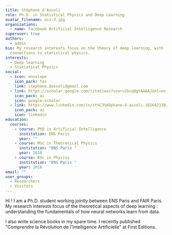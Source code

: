 ```yaml
---
title: Stéphane d'Ascoli
role: Ph.D. in Statistical Physics and Deep Learning
avatar_filename: aix-3.jpg
organizations:
  - name: Facebook Artificial Intelligence Research
superuser: true
authors:
  - admin
bio: My research interests focus on the theory of deep learning, with
  connections to statistical physics.
interests:
  - Deep learning
  - Statistical Physics
social:
  - icon: envelope
    icon_pack: fas
    link: stephane.dascoli@gmail.com
  - link: https://scholar.google.com/citations?user=2GcqQgYAAAAJ&hl=en
    icon_pack: ai
    icon: google-scholar
  - link: https://www.linkedin.com/in/st%C3%A9phane-d-ascoli-182642130/
    icon_pack: ai
    icon: linkedin
education:
  courses:
    - course: PhD in Artificial Intelligence
      institution: ENS Paris
      year: ""
    - course: MSc in Theoretical Physics
      institution: "ENS Paris "
      year: 2018
    - course: BSc in Physics
      institution: "ENS Paris "
      year: 2016
email: ""
user_groups:
  - Researchers
  - Visitors
---
```

Hi ! I am a Ph.D. student working jointly between ENS Paris and FAIR Paris. My research interests focus of the theoretical aspects of deep learning : understanding the fundamentals of how neural networks learn from data.

I also write science books in my spare time. I recently published "Comprendre la Révolution de l'Intelligence Artificielle" at First Editions.